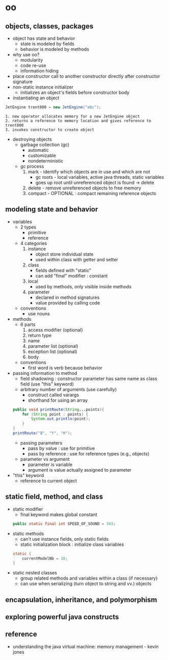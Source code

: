 # oo

##  objects, classes, packages

- object has state and behavior
	- state is modeled by fields
	- behavior is modeled by methods
- why use oo?
	- modularity
	- code re-use
	- information hiding
- place constructor call to another constructor directly after constructor signature
- non-static instance initializer
	- initializes an object's fields before constructor body
- instantiating an object
```java
JetEngine trent800 = new JetEngine("abc");
```
	1. new operator allocates memory for a new JetEngine object
	2. returns a reference to memory location and gives reference to trent800
	3. invokes constructor to create object
- destroying objects
	- garbage collection (gc)
		- automatic
		- customizable
		- nondeterministic
	- gc process
		1. mark - identify which objects are in use and which are not
			- gc roots - local variables, active java threads, static variables
			- goes up root until unreferenced object is found -> delete
		2. delete - remove unreferenced objects to free memory
		3. compact - OPTIONAL : compact remaining reference objects

## modeling state and behavior

- variables
	- 2 types
		- primitive
		- reference
	- 4 categories
		1. instance
			- object store individual state
			- used within class with getter and setter
		2. class
			- fields defined with "static"
			- can add "final" modifier : constant
		3. local
			- used by methods, only visible inside methods
		4. parameter
			- declared in method signatures
			- value provided by calling code
	- conventions
		- use nouns
- methods
	- 6 parts
		1. access modifier (optional)
		2. return type
		3. name
		4. parameter list (optional)
		5. exception list (optional)
		6. body
	- conventions
		- first word is verb because behavior
- passing information to method
	- field shadowing : constructor parameter has same name as class field (use "this" keyword)
	- arbitrary number of arguments (use carefully)
		- construct called varargs
		- shorthand for using an array
	```java
	public void printRoute(String...points){
		for (String point : points) {
			System.out.println(point);
		}
	}
	printRoute("B", "Y", "H");
	```
	- passing parameters
		- pass by value : use for primitive
		- pass by reference : use for reference types (e.g., objects)
	- parameter vs argument
		- parameter is variable
		- argument is value actually assigned to parameter
- "this" keyword
	- reference to current object

## static field, method, and class

- static modifier
	- final keyword makes global constant
	```java
	public static final int SPEED_OF_SOUND = 343;
	```
- static methods
	- can't use instance fields, only static fields
	- static initialization block : initialize class variables
	```java
	static {
		currentModelNb = 10;
	}
	```
- static nested classes
	- group related methods and variables within a class (if necessary)
	- can use when serializing (turn object to string and vv.) objects

## encapsulation, inheritance, and polymorphism

## exploring powerful java constructs

## reference
- understanding the java virtual machine: memory management - kevin jones
